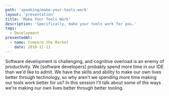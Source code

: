 ```yaml
---
path: 'speaking/make-your-tools-work'
layout: 'presentation'
title: 'Make Your Tools Work'
description: 'Specifically, make your tools work for you.'
tags:
  - Development
presentedAt:
  - name: Compare the Market
    date: 2018-11-21
---
```


Software development is challenging, and cognitive overload is an enemy of productivity. We [software developers] probably spend more time in our IDE than we'd like to admit. We have the skills and ability to make our own lives better through technology, so why aren't we spending more time making our tools work better for us? In this session I'll talk about some of the ways we're making our own lives better through better tooling.
